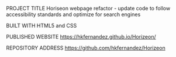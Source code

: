 PROJECT TITLE
Horiseon webpage refactor - update code to follow accessibility standards
and optimize for search engines

BUILT WITH
HTML5 and CSS

PUBLISHED WEBSITE
 https://hkfernandez.github.io/Horizeon/

 REPOSITORY ADDRESS
 https://github.com/hkfernandez/Horizeon